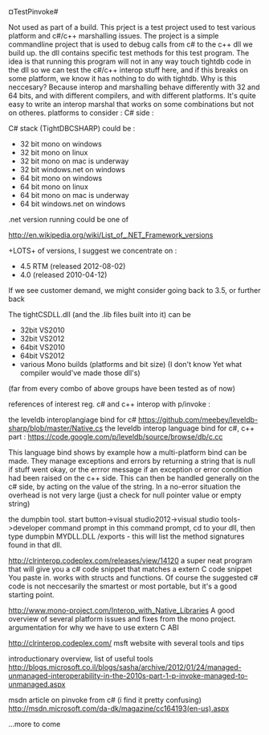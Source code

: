 ¤TestPinvoke#

Not used as part of a build. This prject is a test project used to test various platform and c#/c++ marshalling issues.
The project is a simple commandline project that is used to debug calls from c# to the c++ dll we build up.
the dll contains specific test methods for this test program.
The idea is that running this program will not in any way touch tightdb code in the dll so we can test the c#/c++ interop stuff here,
and if this breaks on some platform, we know it has nothing to do with tightdb.
Why is this neccesary?  Because interop and marshalling behave differently with 32 and 64 bits, and with different compilers, and with different
platforms. It's quite easy to write an interop marshal that works on some combinations but not on otheres.
platforms to consider : C# side  :

C# stack (TightDBCSHARP) could be :

- 32 bit mono on windows
- 32 bit mono on linux
- 32 bit mono on mac is underway
- 32 bit windows.net on windows
- 64 bit mono on windows
- 64 bit mono on linux
- 64 bit mono on mac is underway
- 64 bit windows.net on windows

.net version running could be one of

http://en.wikipedia.org/wiki/List_of_.NET_Framework_versions 

+LOTS+ of versions, I suggest we concentrate on :

- 4.5 RTM (released 2012-08-02)
- 4.0 (released 2010-04-12)

If we see customer demand, we might consider going back to 3.5, or further back

The tightCSDLL.dll (and the .lib files built into it) can be 

- 32bit VS2010
- 32bit VS2012
- 64bit VS2010
- 64bit VS2012
- various Mono builds (platforms and bit size) (I don't know Yet what compiler would've made those dll's)



(far from every combo of above groups have been tested as of now)




references of interest reg. c# and c++ interop with p/invoke :

the leveldb interoplangiage bind for c# https://github.com/meebey/leveldb-sharp/blob/master/Native.cs
the leveldb interop language bind for c#, c++ part :  https://code.google.com/p/leveldb/source/browse/db/c.cc

This language bind shows by example how a multi-platform bind can be made. They manage exceptions and errors by returning a string that is null if stuff went okay, or the errror message if an exception or error condition had been raised on the c++ side.
This can then be handled generally on the c# side, by acting on the value of the string. In a no-error situation the overhead is not very large (just a check for null pointer value or empty string)

the dumpbin tool.  start button->visual studio2012->visual studio tools->developer command prompt
in this command prompt, cd to your dll, then type dumpbin MYDLL.DLL /exports - this will list the method signatures found in that dll.

http://clrinterop.codeplex.com/releases/view/14120
a super neat program that will give you a c# code snippet that matches a extern C code snippet You paste in. works with structs and functions.
Of course the  suggested c# code is not neccesarily the smartest or most portable, but it's a good starting point.


http://www.mono-project.com/Interop_with_Native_Libraries
A good overview of several platform issues and fixes from the mono project. argumentation for why we have to use extern C ABI

http://clrinterop.codeplex.com/
msft website with several tools and tips

introductionary overview, list of useful tools
http://blogs.microsoft.co.il/blogs/sasha/archive/2012/01/24/managed-unmanaged-interoperability-in-the-2010s-part-1-p-invoke-managed-to-unmanaged.aspx

msdn article on pinvoke from c# (i find it pretty confusing)
http://msdn.microsoft.com/da-dk/magazine/cc164193(en-us).aspx

...more to come
